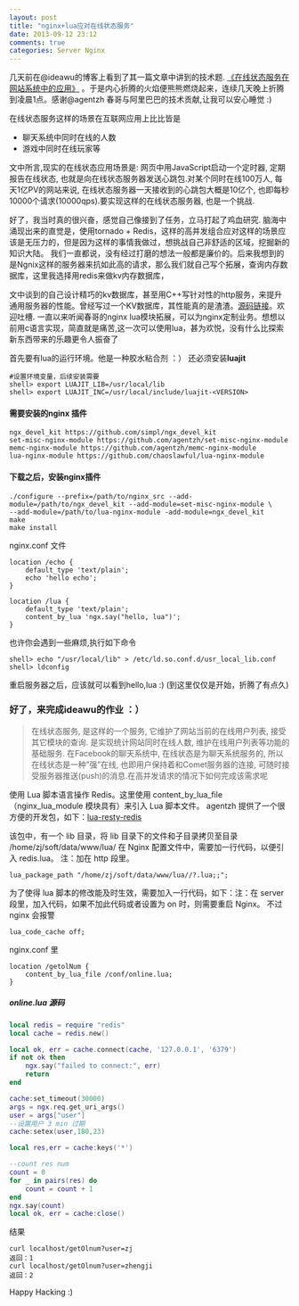 ```yaml
---
layout: post
title: "nginx+lua应对在线状态服务"
date: 2013-09-12 23:12
comments: true
categories: Server Nginx 
---
```


几天前在@ideawu的博客上看到了其一篇文章中讲到的技术题.
[《在线状态服务在网站系统中的应用》](http://www.ideawu.net/blog/archives/732.html) 。于是内心折腾的火焰便熊熊燃烧起来，连续几天晚上折腾到凌晨1点。感谢@agentzh 春哥与阿里巴巴的技术贡献,让我可以安心睡觉 :) 

在线状态服务这样的场景在互联网应用上比比皆是

* 聊天系统中同时在线的人数
* 游戏中同时在线玩家等

文中所言,现实的在线状态应用场景是:
网页中用JavaScript启动一个定时器, 定期报告在线状态, 也就是向在线状态服务器发送心跳包.对某个同时在线100万人, 每天1亿PV的网站来说, 在线状态服务器一天接收到的心跳包大概是10亿个, 也即每秒10000个请求(10000qps).要实现这样的在线状态服务器, 也是一个挑战.
 
好了，我当时真的很兴奋，感觉自己像接到了任务，立马打起了鸡血研究. 脑海中涌现出来的直觉是，使用tornado + Redis，这样的高并发组合应对这样的场景应该是无压力的，但是因为这样的事情我做过，想挑战自己非舒适的区域，挖掘新的知识大陆。
我们一直都说，没有经过打磨的想法一般都是廉价的。后来我想到的是Ngnix这样的服务器来抗如此高的请求，那么我们就自己写个拓展，查询内存数据库，这里我选择用redis来做kv内存数据库，

文中谈到的自己设计精巧的kv数据库，甚至用C++写针对性的http服务，来提升通用服务器的性能。曾经写过一个KV数据库，其性能真的是渣渣。[源码链接](https://github.com/zheng-ji/KvDb)。欢迎吐槽.
一直以来听闻春哥的nginx lua模块拓展，可以为nginx定制业务。想想以前用c语言实现，简直就是痛苦,这一次可以使用lua，甚为欢悦，没有什么比探索新东西带来的乐趣更令人振奋了

首先要有lua的运行环境。他是一种胶水粘合剂 ：） 还必须安装**luajit**

```
#设置环境变量，后续安装需要
shell> export LUAJIT_LIB=/usr/local/lib
shell> export LUAJIT_INC=/usr/local/include/luajit-<VERSION>
```

#### 需要安装的nginx 插件

```
ngx_devel_kit https://github.com/simpl/ngx_devel_kit
set-misc-nginx-module https://github.com/agentzh/set-misc-nginx-module
memc-nginx-module https://github.com/agentzh/memc-nginx-module 
lua-nginx-module https://github.com/chaoslawful/lua-nginx-module
```

#### 下载之后，安装nginx插件
                 
```
./configure --prefix=/path/to/nginx_src --add-module=/path/to/ngx_devel_kit --add-module=set-misc-nginx-module \
--add-module=/path/to/lua-nginx-module -add-module=ngx_devel_kit 
make 
make install
```

nginx.conf 文件                 

```
location /echo {  
    default_type 'text/plain';  
    echo 'hello echo';  
}  

location /lua {  
    default_type 'text/plain';  
    content_by_lua 'ngx.say("hello, lua")';  
}  
```

也许你会遇到一些麻烦,执行如下命令

```
shell> echo "/usr/local/lib" > /etc/ld.so.conf.d/usr_local_lib.conf
shell> ldconfig
```

重启服务器之后，应该就可以看到hello,lua :) (到这里仅仅是开始，折腾了有点久)
 
### 好了，来完成ideawu的作业 ：）

>在线状态服务, 是这样的一个服务, 它维护了网站当前的在线用户列表, 接受其它模块的查询. 是实现统计网站同时在线人数, 维护在线用户列表等功能的基础服务. 在Facebook的聊天系统中, 在线状态是为聊天系统服务的, 所以在线状态是一种”强”在线, 也即用户保持着和Comet服务器的连接, 可随时接受服务器推送(push)的消息.在高并发请求的情况下如何完成该需求呢

使用 Lua 脚本语言操作 Redis。这里使用 content_by_lua_file （nginx_lua_module 模块具有）来引入 Lua 脚本文件。
agentzh 提供了一个很方便的开发包，如下：[lua-resty-redis](https://github.com/agentzh/lua-resty-redis.git)

该包中，有一个 lib 目录，将 lib 目录下的文件和子目录拷贝至目录 /home/zj/soft/data/www/lua/
在 Nginx 配置文件中，需要加一行代码，以便引入 redis.lua。
注：加在 http 段里。

```
lua_package_path "/home/zj/soft/data/www/lua//?.lua;;";  
```

为了使得 lua 脚本的修改能及时生效，需要加入一行代码，如下：注：在 server 段里，加入代码，如果不加此代码或者设置为 on 时，则需要重启 Nginx。 不过nginx 会报警

```
lua_code_cache off;  
```

nginx.conf 里

```
location /getolNum {
    content_by_lua_file /conf/online.lua;  
} 
```

##### online.lua 源码

```lua
local redis = require "redis"
local cache = redis.new()

local ok, err = cache.connect(cache, '127.0.0.1', '6379')
if not ok then
    ngx.say("failed to connect:", err)
    return
end

cache:set_timeout(30000)
args = ngx.req.get_uri_args()
user = args["user"]
--设置用户 3 min 过期
cache:setex(user,180,23)

local res,err = cache:keys('*')

--count res num
count = 0
for _ in pairs(res) do
    count = count + 1
end
ngx.say(count)
local ok, err = cache:close()
```

结果

```
curl localhost/getOlnum?user=zj
返回：1
curl localhost/getOlnum?user=zhengji
返回：2
```

Happy Hacking :)
 








